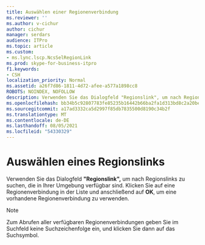 ```yaml
---
title: Auswählen einer Regionenverbindung
ms.reviewer: ''
ms.author: v-cichur
author: cichur
manager: serdars
audience: ITPro
ms.topic: article
ms.custom:
- ms.lync.lscp.NcsSelRegionLink
ms.prod: skype-for-business-itpro
f1.keywords:
- CSH
localization_priority: Normal
ms.assetid: a26f7d86-1811-4d72-afee-a577a1898cc8
ROBOTS: NOINDEX, NOFOLLOW
description: Verwenden Sie das Dialogfeld "Regionslink", um nach Regionslinks zu suchen, die in Ihrer Umgebung verfügbar sind. Klicken Sie auf eine Regionenverbindung in der Liste und anschließend auf OK, um eine vorhandene Regionenverbindung zu verwenden.
ms.openlocfilehash: bb34b5c92807783fe85235b16442b66ba2fa1d313bd8c2a20bedb37f38be489c
ms.sourcegitcommit: a17ad3332ca5d2997f85db7835500d8190c34b2f
ms.translationtype: MT
ms.contentlocale: de-DE
ms.lasthandoff: 08/05/2021
ms.locfileid: "54330329"
---
```

# <a name="select-a-region-link"></a>Auswählen eines Regionslinks
 
Verwenden Sie das Dialogfeld **"Regionslink",** um nach Regionslinks zu suchen, die in Ihrer Umgebung verfügbar sind. Klicken Sie auf eine Regionenverbindung in der Liste und anschließend auf **OK**, um eine vorhandene Regionenverbindung zu verwenden.
  
> [!NOTE]
> Zum Abrufen aller verfügbaren Regionenverbindungen geben Sie im Suchfeld keine Suchzeichenfolge ein, und klicken Sie dann auf das Suchsymbol. 
  
 
  

